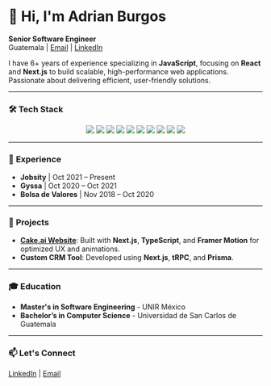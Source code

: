 # 👋 Hi, I'm Adrian Burgos

**Senior Software Engineer**  
Guatemala | [Email](mailto:contact.adrian.burgos@gmail.com) | [LinkedIn](https://www.linkedin.com/in/adrian-burgos-4b68001a6/)

I have 6+ years of experience specializing in **JavaScript**, focusing on **React** and **Next.js** to build scalable, high-performance web applications. Passionate about delivering efficient, user-friendly solutions.

---

### 🛠️ **Tech Stack**

<div align="center">
  <img src="https://img.shields.io/badge/JavaScript-F7DF1E?style=for-the-badge&logo=javascript&logoColor=black" />
  <img src="https://img.shields.io/badge/TypeScript-007ACC?style=for-the-badge&logo=typescript&logoColor=white" />
  <img src="https://img.shields.io/badge/React-61DAFB?style=for-the-badge&logo=react&logoColor=black" />
  <img src="https://img.shields.io/badge/Next.js-000000?style=for-the-badge&logo=next.js&logoColor=white" />
  <img src="https://img.shields.io/badge/Node.js-339933?style=for-the-badge&logo=node.js&logoColor=white" />
  <img src="https://img.shields.io/badge/Tailwind_CSS-38B2AC?style=for-the-badge&logo=tailwind-css&logoColor=white" />
  <img src="https://img.shields.io/badge/GraphQL-E10098?style=for-the-badge&logo=graphql&logoColor=white" />
  <img src="https://img.shields.io/badge/Docker-2496ED?style=for-the-badge&logo=docker&logoColor=white" />
  <img src="https://img.shields.io/badge/AWS-232F3E?style=for-the-badge&logo=amazon-aws&logoColor=white" />
  <img src="https://img.shields.io/badge/MySQL-4479A1?style=for-the-badge&logo=mysql&logoColor=white" />
</div>

---

### 💼 **Experience**
- **Jobsity** | Oct 2021 – Present  
- **Gyssa** | Oct 2020 – Oct 2021  
- **Bolsa de Valores** | Nov 2018 – Oct 2020  

---

### 🚀 **Projects**
- **[Cake.ai Website](https://cake.ai)**: Built with **Next.js**, **TypeScript**, and **Framer Motion** for optimized UX and animations.
- **Custom CRM Tool**: Developed using **Next.js**, **tRPC**, and **Prisma**.

---

### 🎓 **Education**
- **Master's in Software Engineering** - UNIR México  
- **Bachelor’s in Computer Science** - Universidad de San Carlos de Guatemala

---

### 📫 **Let's Connect**  
[LinkedIn](https://www.linkedin.com/in/adrian-burgos-4b68001a6/) | [Email](mailto:contact.adrian.burgos@gmail.com)
